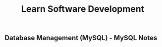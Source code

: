 <h1 align="center"> Learn Software Development </h1>
<br>

## Database Management (MySQL) - <a style="text-decoration:none" href="https://tamimiqbal.notion.site/Database-MySQL-70a578185e6843b5b4cd0fc7075d745b?pvs=4">MySQL Notes</a>
